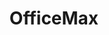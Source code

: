 ---
title: "OfficeMax"
url: /indianapolis/officemax-east-washington-street/
shop: office supplies
---